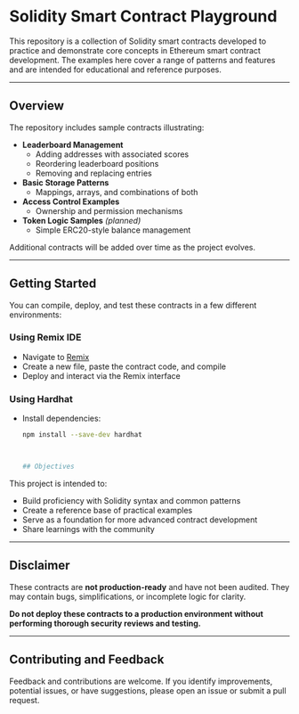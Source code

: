 # Solidity Smart Contract Playground

This repository is a collection of Solidity smart contracts developed to practice and demonstrate core concepts in Ethereum smart contract development. The examples here cover a range of patterns and features and are intended for educational and reference purposes.

---

## Overview

The repository includes sample contracts illustrating:

- **Leaderboard Management**
  - Adding addresses with associated scores
  - Reordering leaderboard positions
  - Removing and replacing entries
- **Basic Storage Patterns**
  - Mappings, arrays, and combinations of both
- **Access Control Examples**
  - Ownership and permission mechanisms
- **Token Logic Samples** *(planned)*
  - Simple ERC20-style balance management

Additional contracts will be added over time as the project evolves.

---

## Getting Started

You can compile, deploy, and test these contracts in a few different environments:

### Using Remix IDE

- Navigate to [Remix](https://remix.ethereum.org/)
- Create a new file, paste the contract code, and compile
- Deploy and interact via the Remix interface

### Using Hardhat

- Install dependencies:

  ```bash
  npm install --save-dev hardhat

  

  ## Objectives

This project is intended to:

- Build proficiency with Solidity syntax and common patterns
- Create a reference base of practical examples
- Serve as a foundation for more advanced contract development
- Share learnings with the community

---

## Disclaimer

These contracts are **not production-ready** and have not been audited. They may contain bugs, simplifications, or incomplete logic for clarity.

**Do not deploy these contracts to a production environment without performing thorough security reviews and testing.**

---

## Contributing and Feedback

Feedback and contributions are welcome. If you identify improvements, potential issues, or have suggestions, please open an issue or submit a pull request.


